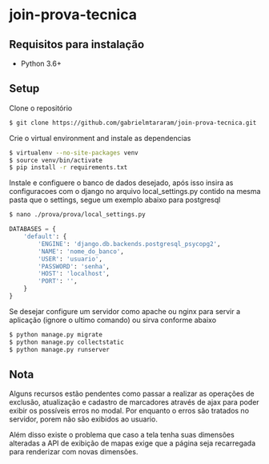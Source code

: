 # join-prova-tecnica

Requisitos para instalação
-----------------------------------
- Python 3.6+
## Setup
Clone o repositório
```sh
$ git clone https://github.com/gabrielmtararam/join-prova-tecnica.git
```
Crie o virtual environment and instale as dependencias
```sh
$ virtualenv --no-site-packages venv
$ source venv/bin/activate
$ pip install -r requirements.txt
```
Instale e configuere o banco de dados desejado, após isso insira
as configuracoes com o django no arquivo local_settings.py contido na 
mesma pasta que o settings, segue um exemplo abaixo para postgresql
```sh
$ nano ./prova/prova/local_settings.py
```
```python
DATABASES = {
    'default': {
        'ENGINE': 'django.db.backends.postgresql_psycopg2', 
        'NAME': 'nome_do_banco',
        'USER': 'usuario',
        'PASSWORD': 'senha',
        'HOST': 'localhost',                     
        'PORT': '',                      
    }
}
```
Se desejar configure um servidor como apache ou nginx 
para servir a aplicação (ignore o ultimo comando) ou sirva conforme
abaixo
```sh
$ python manage.py migrate
$ python manage.py collectstatic
$ python manage.py runserver 
```
## Nota
Alguns recursos estão pendentes como passar a realizar as operações
de exclusão, atualização e cadastro de marcadores através de ajax
para poder exibir os possíveis erros no modal. Por enquanto o erros são tratados
no servidor, porem não são exibidos ao usuario.

Além disso existe o problema que caso a tela tenha suas dimensões alteradas a API de exibição de mapas exige que
a página seja recarregada para renderizar com novas dimensões.

